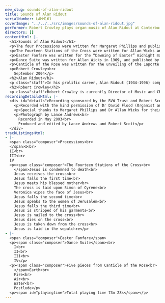 ```yaml
---
new_slug: sounds-of-alan-ridout
title: Sounds of Alan Ridout
serialNumber: LAMM161
coverImage: "../../../src/images/sounds-of-alan-ridout.jpg"
performer: Robert Crowley plays organ music of Alan Ridout at Canterbury Cathedral
directors: []
contentHtml: |-
  <h1>Sounds of Alan Ridout</h1>
  <p>The four Processions were written for Margaret Phillips and published by Chappell in 1974. The first, an energetic march in ternary form, is followed by a slow movement developed over a ground bass. The third movement is a whimsical invention for manuals only, while the fourth begins and ends quietly, building up to full organ before a restful, measured conclusion.</p>
  <p>The Fourteen Stations of the Cross were written for Allan Wicks and published in 1994 by Kevin Mayhew. In scope and intention these pieces are comparable with Ridout's The Seven Last Words (1965), also dedicated to Allan Wicks and one of the landmark works of the modern organ repertoire. According to the Composer's Note: This work was suggested by the sculptured reliefs of the Stations to be seen in the Cistercian monastic church in Altenburg, Westphalia, Germany. The music consists of thirteen variations on a theme which is heard only in its complete form when the fourteenth Station is reached. This is brooding music, often slow, taking time to unfold, embracing extreme dissonance as well as tender, diatonic harmonies.</p>
  <p>Easter Fanfare was written for the “Dawning of Easter” midnight mass of 1990 at Canterbury Cathedral. In the same service Alan Ridout provided an Easter Gloria for ATB voices and organ, both works being completed on 6 March. Easter Fanfare is in a solemn, improvisatory style.</p>
  <p>Dance Suite was written for Allan Wicks in 1969, and published by Chappell in 1975. The four movements explore different styles of writing for the organ, ranging from the energetic, dynamic first movement to the imposing, majestic fourth. The second movement is a based on a slow, plaintive melody in 5/4 time. In contrast, the third movement is a lively and rhythmic piece, largely in octaves.</p>
  <p>Canticle of the Rose was written for the unveiling of the Laporte Window at St Albans Cathedral on 26 September 1989. To quote from the Foreword: The eight movements of this work, whose title was suggested by a poem of Edith Sitwell, were inspired by the Rose Window in St Albans Cathedral, Hertfordshire, England, and they are directly related to the symbolism of the window. The three movements, Father, Son and Spirit were first played at the Service of Dedication and Thanksgiving on the occasion of the unveiling of the Rose Window in the presence of HRH Princess of Wales on September 26 1989, and the fanfare which concludes the final movement was played at the moment of unveiling. The work may be played as a cycle, as separate items, or in one of two suggested suites: a) Earth, Fire, Air, Water and Postlude, or b) Father, Son, Spirit and Postlude. The total duration is approximately 24 minutes. Canticle of the Rose was published in 1992 by Kevin Mayhew. Less intensely felt than The Fourteen Stations of the Cross, each movement conveys a distinct mood. Ridout here makes a series of bold statements, and the music is colourful and extrovert in nature.</p>
  <p>Robert Crowley<br>
    September 2004</p>
  <h2>Alan Ridout</h2>
  <p class="staff">In his prolific career, Alan Ridout (1934-1996) composed a total of fifteen operas (including several for children), eight symphonies, twenty five concertos for various instruments, eight string quartets and numerous shorter orchestral, choral and instrumental pieces. He studied with Gordon Jacob and Herbert Howells at the Royal College of Music, and subsequently with Peter Racine Fricker, Michael Tippett and Henk Badings (with a Netherlands Government Scholarship). Although he was not an avant garde composer, his interests were wide, ranging from medieval polyphony to electronic music and serialism; his Psalm for Sine Wave Generators (1959) was one of the first pieces of electronic music by an English composer. He also wrote a number of pieces in the 31-tone temperament, using microtones. Alan Ridout was a Professor of Theory and Composition at the Royal College of Music from 1960 to 1984, and he also taught at the Universities of Birmingham, Cambridge and London. Much of his church and organ music was written for performance at Canterbury Cathedral while Allan Wicks was Organist there, and he also taught at the Choir School, and then at the King’s School, for many years. Alan Ridout moved to France towards the end of his life, settling in Vitré and then moving to Caen. He was received into the Roman Catholic Church at Ampleforth Abbey in 1994. This CD explores aspects of Alan Ridout's musical personality and compositional style, recorded on the organ with which he was particularly associated.</p>
  <h2>Robert Crowley</h2>
  <p class="staff">Robert Crowley is currently Director of Music and Chapel Organist at St George's School, Harpenden. He received his early musical training with Martin Neary as a chorister at St Margaret's Church, Westminster and he studied the organ with Martindale Sidwell at the Royal Academy of Music, subsequently studying with Susi Jeans and Arthur Wills. At the RAM he was awarded the Recital Diploma for Organ, also winning the Henry Richards and Frederick Keene Organ Prizes. Robert Crowley is particularly interested in contemporary music, and has commissioned pieces from a number of composers. He has recently been made an Associate of the Royal Academy of Music.</p>
recordingDetailsHtml: |-
  <div id="details">Recording sponsored by the RVW Trust and Robert Scott
    <p>Recorded with the kind permission of Dr David Flood (Organist and Master of the Choristers) and the Dean and Chapter of Canterbury Cathedral</p>
    <p>Special thanks to Margaret Phillips and Dr Allan Wicks for their assistance.</p>
    <p>Photograph by Lance Andrews<br>
      Recorded in May 2003<br>
      Produced and edited by Lance Andrews and Robert Scott</p>
  </div>
trackListingsHtml:
- |-
  <span class="composer">Processions<br>
  </span>I<br>
  II<br>
  III<br>
  IV
  <p><span class="composer">The Fourteen Stations of the Cross<br>
    </span>Jesus is condemned to death<br>
    Jesus receives the cross<br>
    Jesus falls the first time<br>
    Jesus meets his blessed mother<br>
    The cross is laid upon Simon of Cyrene<br>
    Veronica wipes the face of Jesus<br>
    Jesus falls the second time<br>
    Jesus speaks to the women of Jerusalem<br>
    Jesus falls the third time<br>
    Jesus is stripped of his garments<br>
    Jesus is nailed to the cross<br>
    Jesus dies on the cross<br>
    Jesus is taken down from the cross<br>
    Jesus is laid in the sepulchre</p>
- |-
  <span class="composer">Easter Fanfare</span>
  <p><span class="composer">Dance Suite</span><br>
    I<br>
    II<br>
    III<br>
    IV</p>
  <p><span class="composer">Five pieces from Canticle of the Rose<br>
    </span>Earth<br>
    Fire<br>
    Air<br>
    Water<br>
    Postlude</p>
  <p><span id="playingtime">Total playing time 73m 28s</span></p>
---
```


